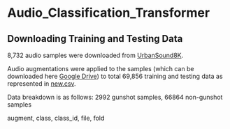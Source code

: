 # Audio_Classification_Transformer

## Downloading Training and Testing Data
8,732 audio samples were downloaded from [UrbanSound8K](https://urbansounddataset.weebly.com/download-urbansound8k.html).

Audio augmentations were applied to the samples (which can be downloaded here [Google Drive](https://drive.google.com/file/d/1B6sy2_Llh5zAQ3yHBeQw93udIMOgSFfe/view?usp=sharing)) to total 69,856 training and testing data as represented in [new.csv](new.csv). 

Data breakdown is as follows: 2992 gunshot samples, 66864 non-gunshot samples

augment, class, class_id, file, fold 
